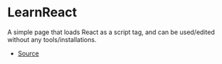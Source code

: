# LearnReact
A simple page that loads React as a script tag, and can be used/edited without any tools/installations.

* [Source](https://reactjs.org/docs/add-react-to-a-website.html/#quickly-try-jsx)
